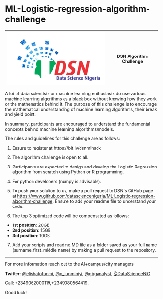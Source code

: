 # ML-Logistic-regression-algorithm-challenge


![DSN logo](DSN_logo.png)|DSN Algorithm Challenge|
|---|---|

A lot of data scientists or machine learning enthusiasts do use various machine learning algorithms as a black box without knowing how they work or the mathematics behind it. The purpose of this challenge is to encourage the mathematical understanding of machine learning algorithms, their break and yield point. 

In summary, participants are encouraged to understand the fundamental concepts behind machine learning algorithms/models.


The rules and guidelines for this challenge are as follows:

1. Ensure to register at https://bit.ly/dsnmlhack 

2. The algorithm challenge is open to all.

3. Participants are expected to design and develop the Logistic Regression algorithm from scratch using Python or R programming.

4. For python developers (numpy is advisable).

5. To push your solution to us, make a pull request to DSN's GitHub page at  https://www.github.com/datasciencenigeria/ML-Logistic-regression-algorithm-challenge. Ensure to add your readme file to understand your code.

6. The top 3 optimized code will be compensated as follows:

- **1st position**: 20GB
- **2nd position**: 15GB
- **3rd position**: 10GB

7. Add your scripts and readme.MD file as a folder saved as your full name (surname_first_middle name) by making a pull request to the repository.

---
For more information reach out to the AI+campus/city managers

**Twitter**: [@elishatofunmi](https://twitter.com/Elishatofunmi), [@o_funminiyi](https://twitter.com/o_funminiyi), [@gbganalyst](https://twitter.com/gbganalyst), [@DataScienceNIG](https://twitter.com/DataScienceNIG)

Call: +2349062000119,+2349080564419.

Good luck!
